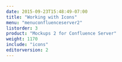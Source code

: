 ```yaml
---
date: 2015-09-23T15:48:49-07:00
title: "Working with Icons"
menu: "menuconfluenceserver2" 
listorder: 3
product: "Mockups 2 for Confluence Server"
weight: 1170
include: "icons"
editorversion: 2
---
```

